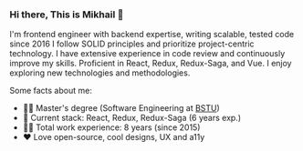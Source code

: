 ### Hi there, This is Mikhail 👋

I'm frontend engineer with backend expertise, writing scalable, tested code since 2016 I follow SOLID
principles and prioritize project-centric technology. I have extensive experience in code review and
continuously improve my skills. Proficient in React, Redux, Redux-Saga, and Vue. I enjoy exploring
new technologies and methodologies.

Some facts about me:
- 👨‍🎓 Master's degree (Software Engineering at [BSTU](https://en.wikipedia.org/wiki/Belgorod_Technological_University))
- 🔭 Current stack: React, Redux, Redux-Saga (6 years exp.)
- 👨‍💼 Total work experience: 8 years (since 2015)
- ❤️ Love open-source, cool designs, UX and a11y

<!--
**MikeDevice/mikedevice** is a ✨ _special_ ✨ repository because its `README.md` (this file) appears on your GitHub profile.

Here are some ideas to get you started:

- 🔭 I’m currently working on ...
- 🌱 I’m currently learning ...
- 👯 I’m looking to collaborate on ...
- 🤔 I’m looking for help with ...
- 💬 Ask me about ...
- 📫 How to reach me: ...
- 😄 Pronouns: ...
- ⚡ Fun fact: ...
-->

